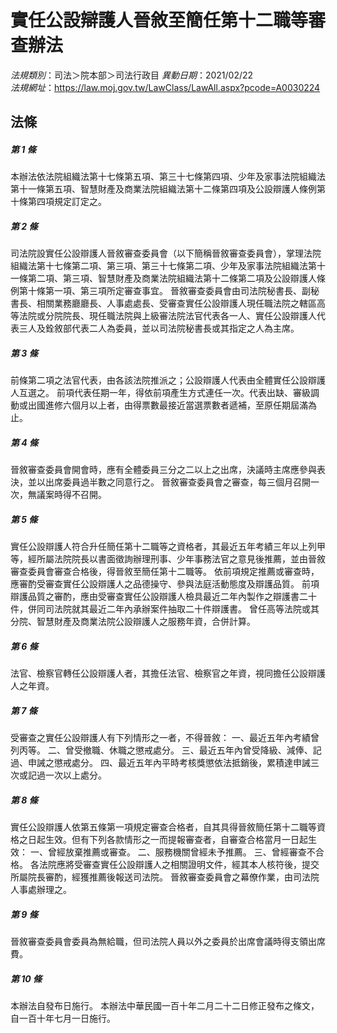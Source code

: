# 實任公設辯護人晉敘至簡任第十二職等審查辦法

*法規類別*：司法＞院本部＞司法行政目
*異動日期*：2021/02/22  
*法規網址*：https://law.moj.gov.tw/LawClass/LawAll.aspx?pcode=A0030224



## 法條
##### 第 1 條
本辦法依法院組織法第十七條第五項、第三十七條第四項、少年及家事法院組織法第十一條第五項、智慧財產及商業法院組織法第十二條第四項及公設辯護人條例第十條第四項規定訂定之。

##### 第 2 條
司法院設實任公設辯護人晉敘審查委員會（以下簡稱晉敘審查委員會），掌理法院組織法第十七條第二項、第三項、第三十七條第二項、少年及家事法院組織法第十一條第二項、第三項、智慧財產及商業法院組織法第十二條第二項及公設辯護人條例第十條第一項、第三項所定審查事宜。
晉敘審查委員會由司法院秘書長、副秘書長、相關業務廳廳長、人事處處長、受審查實任公設辯護人現任職法院之轄區高等法院或分院院長、現任職法院與上級審法院法官代表各一人、實任公設辯護人代表三人及銓敘部代表二人為委員，並以司法院秘書長或其指定之人為主席。

##### 第 3 條
前條第二項之法官代表，由各該法院推派之；公設辯護人代表由全體實任公設辯護人互選之。
前項代表任期一年，得依前項產生方式連任一次。代表出缺、審級調動或出國進修六個月以上者，由得票數最接近當選票數者遞補，至原任期屆滿為止。

##### 第 4 條
晉敘審查委員會開會時，應有全體委員三分之二以上之出席，決議時主席應參與表決，並以出席委員過半數之同意行之。
晉敘審查委員會之審查，每三個月召開一次，無議案時得不召開。

##### 第 5 條
實任公設辯護人符合升任簡任第十二職等之資格者，其最近五年考績三年以上列甲等，經所屬法院院長以書面徵詢辦理刑事、少年事務法官之意見後推薦，並由晉敘審查委員會審查合格後，得晉敘至簡任第十二職等。
依前項規定推薦或審查時，應審酌受審查實任公設辯護人之品德操守、參與法庭活動態度及辯護品質。
前項辯護品質之審酌，應由受審查實任公設辯護人檢具最近二年內製作之辯護書二十件，併同司法院就其最近二年內承辦案件抽取二十件辯護書。
曾任高等法院或其分院、智慧財產及商業法院公設辯護人之服務年資，合併計算。

##### 第 6 條
法官、檢察官轉任公設辯護人者，其擔任法官、檢察官之年資，視同擔任公設辯護人之年資。

##### 第 7 條
受審查之實任公設辯護人有下列情形之一者，不得晉敘：
一、最近五年內考績曾列丙等。
二、曾受撤職、休職之懲戒處分。
三、最近五年內曾受降級、減俸、記過、申誡之懲戒處分。
四、最近五年內平時考核獎懲依法抵銷後，累積達申誡三次或記過一次以上處分。

##### 第 8 條
實任公設辯護人依第五條第一項規定審查合格者，自其具得晉敘簡任第十二職等資格之日起生效。但有下列各款情形之一而提報審查者，自審查合格當月一日起生效：
一、曾經放棄推薦或審查。
二、服務機關曾經未予推薦。
三、曾經審查不合格。
各法院應將受審查實任公設辯護人之相關證明文件，經其本人核符後，提交所屬院長審酌，經獲推薦後報送司法院。
晉敘審查委員會之幕僚作業，由司法院人事處辦理之。

##### 第 9 條
晉敘審查委員會委員為無給職，但司法院人員以外之委員於出席會議時得支領出席費。

##### 第 10 條
本辦法自發布日施行。
本辦法中華民國一百十年二月二十二日修正發布之條文，自一百十年七月一日施行。


